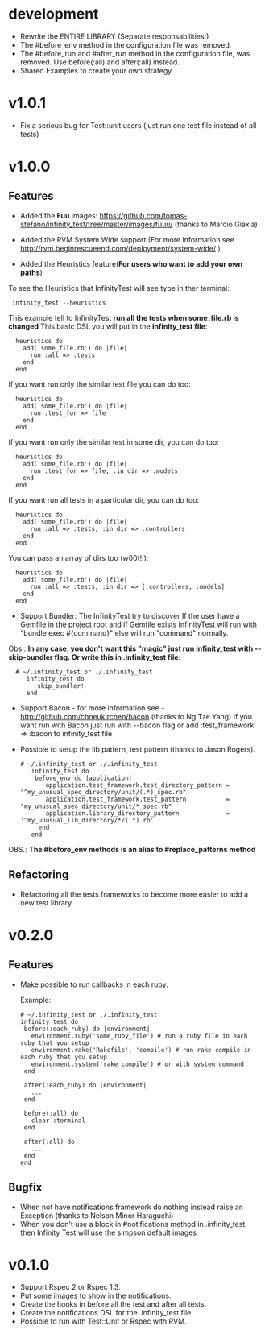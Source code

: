 development
===========

- Rewrite the ENTIRE LIBRARY (Separate responsabilities!)
- The #before_env method in the configuration file was removed.
- The #before_run and #after_run method in the configuration file, was removed. Use before(:all) and after(:all) instead.
- Shared Examples to create your own strategy.

v1.0.1
======

- Fix a serious bug for Test::unit users (just run one test file instead of all tests)

v1.0.0
==============

Features
--------

- Added the <b>Fuu</b> images: <a href="https://github.com/tomas-stefano/infinity_test/tree/master/images/fuuu/">https://github.com/tomas-stefano/infinity_test/tree/master/images/fuuu/</a> (thanks to Marcio Giaxia)

- Added the RVM System Wide support (For more information see http://rvm.beginrescueend.com/deployment/system-wide/ )

- Added the Heuristics feature(<b>For users who want to add your own paths</b>)

To see the Heuristics that InfinityTest will see type in ther terminal:

     infinity_test --heuristics

This example tell to InfinityTest <b>run all the tests when some_file.rb is changed</b>
This basic DSL you will put in the <b>infinity_test file</b>:

      heuristics do
        add('some_file.rb') do |file|
          run :all => :tests
        end
      end

If you want run only the similar test file you can do too:

      heuristics do
        add('some_file.rb') do |file|
          run :test_for => file
        end
      end

If you want run only the similar test in some dir, you can do too:

      heuristics do
        add('some_file.rb') do |file|
          run :test_for => file, :in_dir => :models
        end
      end

If you want run all tests in a particular dir, you can do too:

      heuristics do
        add('some_file.rb') do |file|
          run :all => :tests, :in_dir => :controllers
        end
      end

You can pass an array of dirs too (w00t!!):

      heuristics do
        add('some_file.rb') do |file|
          run :all => :tests, :in_dir => [:controllers, :models]
        end
      end

- Support Bundler:
The InfinityTest try to discover If the user have a Gemfile in the project root and
if Gemfile exists InfinityTest will run with "bundle exec #{command}" else will run "command" normally.

Obs.: <b>In any case, you don't want this "magic" just run infinity_test with --skip-bundler flag.
Or write this in .infinity_test file:</b>

      # ~/.infinity_test or ./.infinity_test
         infinity_test do
            skip_bundler!
         end

- Support Bacon - for more information see - http://github.com/chneukirchen/bacon (thanks to Ng Tze Yang)
If you want run with Bacon just run with --bacon flag or add :test_framework => :bacon to infinity_test file

- Possible to setup the lib pattern, test pattern (thanks to Jason Rogers).

      # ~/.infinity_test or ./.infinity_test
         infinity_test do
          before_env do |application|
             application.test_framework.test_directory_pattern = "^my_unusual_spec_directory/unit/(.*)_spec.rb"
             application.test_framework.test_pattern           = "my_unusual_spec_directory/unit/*_spec.rb"
             application.library_directory_pattern             = '^my_unusual_lib_directory/*/(.*).rb'
           end
         end

OBS.: <b>The #before_env methods is an alias to #replace_patterns method</b>

Refactoring
-----------

- Refactoring all the tests frameworks to become more easier to add a new test library

v0.2.0
==============================

Features
--------

- Make possible to run callbacks in each ruby.

   Example:

      # ~/.infinity_test or ./.infinity_test
      infinity_test do
       before(:each_ruby) do |environment|
         environment.ruby('some_ruby_file') # run a ruby file in each ruby that you setup
         environment.rake('Rakefile', 'compile') # run rake compile in each ruby that you setup
         environment.system('rake compile') # or with system command
       end

       after(:each_ruby) do |environment|
         ...
       end

       before(:all) do
         clear :terminal
       end

       after(:all) do
         ...
       end
      end

Bugfix
------

* When not have notifications framework do nothing instead raise an Exception (thanks to Nelson Minor Haraguchi)
* When you don't use a block in #notifications method in .infinity_test, then Infinity Test will use the simpson default images

v0.1.0
======

* Support Rspec 2 or Rspec 1.3.
* Put some images to show in the notifications.
* Create the hooks in before all the test and after all tests.
* Create the notifications DSL for the .infinity_test file.
* Possible to run with Test::Unit or Rspec with RVM.
